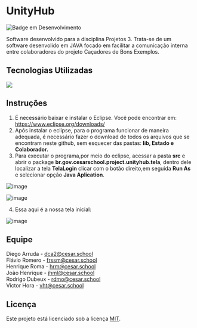 # UnityHub
![Badge em Desenvolvimento](http://img.shields.io/static/v1?label=STATUS&message=EM%20DESENVOLVIMENTO&color=GREEN&style=flat-square)

Software desenvolvido para a disciplina Projetos 3.
Trata-se de um software desenvolido em JAVA focado em facilitar a comunicação interna entre colaboradores do projeto Caçadores de Bons Exemplos.

<h2> Tecnologias Utilizadas </h2>
<p dir="auto">
  <a target="_blank" rel="noopener noreferrer nofollow" href="https://img.shields.io/badge/Java-ED8B00?style=for-the-badge&logo=openjdk&logoColor=white">
    <img src="https://img.shields.io/badge/Java-ED8B00?style=for-the-badge&logo=openjdk&logoColor=white" style="max-width: 100%;">
  </a>  
  </a>
</p> 

## Instruções
1. É necessário baixar e instalar o Eclipse. Você pode encontrar em: https://www.eclipse.org/downloads/
2. Após instalar o eclipse, para o programa funcionar de maneira adequada, é necessário fazer o download de todos os arquivos que se encontram neste github, sem esquecer das pastas: **lib, Estado e Colaborador.**
3. Para executar o programa,por meio do eclipse, acessar a pasta **src** e abrir o package **br.gov.cesarschool.project.unityhub.tela**, dentro dele localizar a tela **TelaLogin** clicar com o botão direito,em seguida **Run As** e selecionar opção **Java Aplication**.

 ![image](https://github.com/Cenafowzin/UnityHub/assets/101901740/71adf941-fecf-47af-bf2f-da3a0e6ba2cd)

![image](https://github.com/Cenafowzin/UnityHub/assets/101901740/7f895dec-683b-40ee-905f-aabc1fa7a8d3)

4. Essa aqui é a nossa tela inicial:

![image](https://github.com/Cenafowzin/UnityHub/assets/101901740/cf06765f-62db-43f5-b825-0286f8ff2053)


## Equipe

Diego Arruda - dca2@cesar.school<br/> 
Flávio Romero - frssm@cesar.school<br/> 
Henrique Roma - hrm@cesar.school<br/> 
João Henrique - jhml@cesar.school<br/> 
Rodrigo Dubeux - rdmo@cesar.school<br/>
Victor Hora - vht@cesar.school

## Licença
Este projeto está licenciado sob a licença [MIT](https://github.com/flavio-muniz/MALO---fds-2023.1/blob/main/LICENSE).
